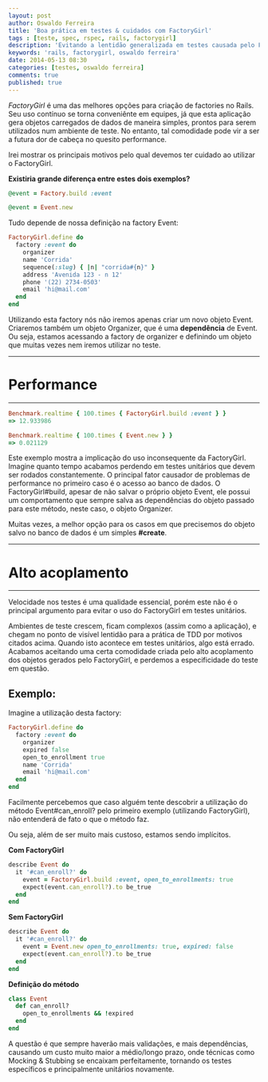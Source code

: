 ```yaml
---
layout: post
author: Oswaldo Ferreira
title: 'Boa prática em testes & cuidados com FactoryGirl'
tags : [teste, spec, rspec, rails, factorygirl]
description: 'Evitando a lentidão generalizada em testes causada pelo FactoryGirl'
keywords: 'rails, factorygirl, oswaldo ferreira'
date: 2014-05-13 08:30
categories: [testes, oswaldo ferreira]
comments: true
published: true
---
```


*FactoryGirl* é uma das melhores opções para criação de factories no Rails. Seu uso contínuo se torna conveniênte em equipes, já que esta aplicação
gera objetos carregados de dados de maneira simples, prontos para serem utilizados num ambiente de teste. No entanto, tal comodidade pode vir a ser a futura dor de cabeça no quesito performance.

Irei mostrar os principais motivos pelo qual devemos ter cuidado ao utilizar o FactoryGirl.

**Existiria grande diferença entre estes dois exemplos?**

```ruby
@event = Factory.build :event
```

```ruby
@event = Event.new
```

Tudo depende de nossa definição na factory Event:

```ruby
FactoryGirl.define do
  factory :event do
    organizer
    name 'Corrida'
    sequence(:slug) { |n| "corrida#{n}" }
    address 'Avenida 123 - n 12'
    phone '(22) 2734-0503'
    email 'hi@mail.com'
  end
end
```

Utilizando esta factory nós não iremos apenas criar um novo objeto Event. Criaremos também um objeto Organizer, que é uma **dependência** de Event. Ou seja, estamos acessando a factory de organizer e definindo um objeto que muitas vezes nem iremos utilizar no teste.
___

# Performance
___

```ruby
Benchmark.realtime { 100.times { FactoryGirl.build :event } }
=> 12.933986
```

```ruby
Benchmark.realtime { 100.times { Event.new } }
=> 0.021129
```

Este exemplo mostra a implicação do uso inconsequente da FactoryGirl. Imagine quanto tempo acabamos perdendo em testes unitários que devem ser rodados constantemente. O principal fator causador de problemas de performance no primeiro caso é o acesso ao banco de dados. O FactoryGirl#build, apesar de não salvar o próprio objeto Event, ele possui um comportamento que sempre salva as dependências do objeto passado para este método, neste caso, o objeto Organizer.

Muitas vezes, a melhor opção para os casos em que precisemos do objeto salvo no banco de dados é um simples **#create**.

----------
# Alto acoplamento
___

Velocidade nos testes é uma qualidade essencial, porém este não é o principal argumento para evitar o uso do FactoryGirl em testes unitários.

Ambientes de teste crescem, ficam complexos (assim como a aplicação), e chegam no ponto de visível lentidão para a prática de TDD por motivos citados acima. Quando isto acontece em testes unitários, algo está errado. Acabamos aceitando uma certa comodidade criada pelo alto acoplamento dos objetos gerados pelo FactoryGirl, e perdemos a especificidade do teste em questão.

## Exemplo:

Imagine a utilização desta factory:

```ruby
FactoryGirl.define do
  factory :event do
    organizer
    expired false
    open_to_enrollment true
    name 'Corrida'
    email 'hi@mail.com'
  end
end
```

Facilmente percebemos que caso alguém
tente descobrir a utilização do método Event#can_enroll? pelo primeiro exemplo
(utilizando FactoryGirl), não entenderá de fato o que o método faz.

Ou seja, além de ser muito mais custoso, estamos sendo implícitos.

**Com FactoryGirl**

```ruby
describe Event do
  it '#can_enroll?' do
    event = FactoryGirl.build :event, open_to_enrollments: true
    expect(event.can_enroll?).to be_true
  end
end
```

**Sem FactoryGirl**

```ruby
describe Event do
  it '#can_enroll?' do
    event = Event.new open_to_enrollments: true, expired: false
    expect(event.can_enroll?).to be_true
  end
end
```

**Definição do método**

```ruby
class Event
  def can_enroll?
    open_to_enrollments && !expired
  end
end
```

A questão é que sempre haverão mais validações, e mais dependências, causando um custo muito maior a médio/longo prazo, onde técnicas como Mocking & Stubbing se encaixam perfeitamente, tornando os testes específicos e principalmente unitários novamente.
